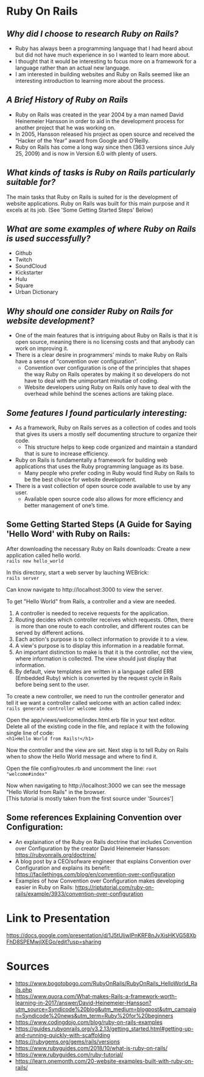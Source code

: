 # **Ruby On Rails**

## *Why did I choose to research Ruby on Rails?*
* Ruby has always been a programming language that I had heard about but did not have much experience in so I wanted to learn more about.
* I thought that it would be interesting to focus more on a framework for a language rather than an actual new language.
* I am interested in building websites and Ruby on Rails seemed like an interesting introduction to learning more about the process.

## *A Brief History of Ruby on Rails*
* Ruby on Rails was created in the year 2004 by a man named David Heinemeier Hansson in order to aid in the development process for another project that he was working on. 
* In 2005, Hansson released his project as open source and received the “Hacker of the Year” award from Google and O’Reilly. 
* Ruby on Rails has come a long way since then (363 versions since July 25, 2009) and is now in Version 6.0 with plenty of users.     

## *What kinds of tasks is Ruby on Rails particularly suitable for?*
The main tasks that Ruby on Rails is suited for is the development of website applications. Ruby on Rails was built for this main purpose and it excels at its job.
    (See 'Some Getting Started Steps' Below)
    
## *What are some examples of where Ruby on Rails is used successfully?*
* Github
* Twitch
* SoundCloud
* Kickstarter
* Hulu
* Square
* Urban Dictionary

## *Why should one consider Ruby on Rails for website development?*
* One of the main features that is intriguing about Ruby on Rails is that it is open source, meaning there is no licensing costs and that anybody can work on improving it. 
* There  is a clear desire in programmers’ minds to make Ruby on Rails have a sense of “convention over configuration”.
  * Convention over configuration is one of the principles that shapes the way Ruby on Rails operates by making it so developers do not have to deal with the unimportant minutiae of coding. 
  * Website developers using Ruby on Rails only have to deal with the overhead while behind the scenes actions are taking place.

## *Some features I found particularly interesting:*
* As a framework, Ruby on Rails serves as a collection of codes and tools that gives its users a mostly self documenting structure to organize their code. 
  * This structure helps to keep code organized and maintain a standard that is  sure to increase efficiency. 
* Ruby on Rails is fundamentally a framework for building web applications that uses the Ruby programming language as its base.
  * Many people who prefer coding in Ruby would find Ruby on Rails to be the best choice for website development.
* There is a vast collection of open source code available to use by any user.
  * Available open source code also allows for more efficiency and better management of one’s time.

## **Some Getting Started Steps (A Guide for Saying 'Hello Word' with Ruby on Rails:**
After downloading the necessary Ruby on Rails downloads:
Create a new application called hello world.  
`rails new hello_world`

In this directory, start a web server by lauching WEBrick:  
`rails server`

Can know navigate to http://localhost:3000 to view the server.

To get "Hello World" from Rails, a controller and a view are needed.

1. A controller is needed to receive requests for the application.
1. Routing decides which controller receives which requests. Often, there is more than one route to each controller, and different routes can be served by different actions.
1. Each action's purpose is to collect information to provide it to a view.
1. A view's purpose is to display this information in a readable format.
1. An important distinction to make is that it is the controller, not the view, where information is collected. The view should just display that information.
1. By default, view templates are written in a language called ERB (Embedded Ruby) which is converted by the request cycle in Rails before being sent to the user.

To create a new controller, we need to run the controller generator and  
tell it we want a controller called welcome with an action called index:  
`rails generate controller welcome index`

Open the app/views/welcome/index.html.erb file in your text editor.  
Delete all of the existing code in the file, and replace it with the following single line of code:  
`<h1>Hello World from Rails!</h1>`

Now the controller and the view are set.
Next step is to tell Ruby on Rails when to show the Hello World message and where to find it.

Open the file config/routes.rb and uncomment the line:
`root "welcome#index"`

Now when navigating to http://localhost:3000 we can see the message "Hello World from Rails" in the browser.  
[This tutorial is mostly taken from the first source under 'Sources']

## **Some references Explaining Convention over Configuration:**  
* An explaination of the Ruby on Rails doctrine that includes Convention over Configuration by the creator David Heinemeier Hansson: https://rubyonrails.org/doctrine/
* A blog post by a CEO/sofware engineer that explains Convention over Configuration and explains its benefit: https://facilethings.com/blog/en/convention-over-configuration
* Examples of how Convention over Configuration makes developing easier in Ruby on Rails: https://riptutorial.com/ruby-on-rails/example/3933/convention-over-configuration

# Link to Presentation
https://docs.google.com/presentation/d/1J5tUliwIPnKRF8nJvXisHKVG58XbFhD8SPEMwjlXEGo/edit?usp=sharing

# Sources
* https://www.bogotobogo.com/RubyOnRails/RubyOnRails_HelloWorld_Rails.php
* https://www.quora.com/What-makes-Rails-a-framework-worth-learning-in-2017/answer/David-Heinemeier-Hansson?utm_source=Syndicode%20blog&utm_medium=blogpost&utm_campaign=Syndicode%20news&utm_term=Ruby%20for%20beginners
* https://www.codingdojo.com/blog/ruby-on-rails-examples
* https://guides.rubyonrails.org/v3.2.13/getting_started.html#getting-up-and-running-quickly-with-scaffolding
* https://rubygems.org/gems/rails/versions
* https://www.rubyguides.com/2018/10/what-is-ruby-on-rails/
* https://www.rubyguides.com/ruby-tutorial/
* https://learn.onemonth.com/20-website-examples-built-with-ruby-on-rails/
